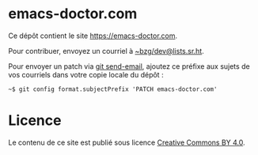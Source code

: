 # emacs-doctor.com

Ce dépôt contient le site https://emacs-doctor.com.

Pour contribuer, envoyez un courriel à
[~bzg/dev@lists.sr.ht](mailto:~bzg/dev@lists.sr.ht).

Pour envoyer un patch via [git send-email](https://git-send-email.io),
ajoutez ce préfixe aux sujets de vos courriels dans votre copie locale
du dépôt :

    ~$ git config format.subjectPrefix 'PATCH emacs-doctor.com'

# Licence

Le contenu de ce site est publié sous licence [Creative Commons BY
4.0](https://creativecommons.org/licenses/by/4.0/).
